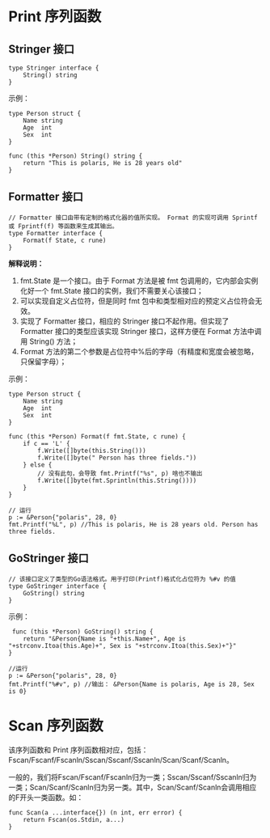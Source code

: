 # Print 序列函数

## Stringer 接口

```gotemplate
type Stringer interface {
    String() string
}
```

示例：
```gotemplate
type Person struct {
    Name string
    Age  int
    Sex  int
}

func (this *Person) String() string {
    return "This is polaris, He is 28 years old"
}
```

## Formatter 接口

```gotemplate
// Formatter 接口由带有定制的格式化器的值所实现。 Format 的实现可调用 Sprintf 或 Fprintf(f) 等函数来生成其输出。
type Formatter interface {
    Format(f State, c rune)
}
```

**解释说明：**

1. fmt.State 是一个接口。由于 Format 方法是被 fmt 包调用的，它内部会实例化好一个 fmt.State 接口的实例，我们不需要关心该接口；
2. 可以实现自定义占位符，但是同时 fmt 包中和类型相对应的预定义占位符会无效。
3. 实现了 Formatter 接口，相应的 Stringer 接口不起作用。但实现了 Formatter 接口的类型应该实现 Stringer 接口，这样方便在 Format 方法中调用 String() 方法；
4. Format 方法的第二个参数是占位符中%后的字母（有精度和宽度会被忽略，只保留字母）；


示例：
```gotemplate
type Person struct {
    Name string
    Age  int
    Sex  int
}

func (this *Person) Format(f fmt.State, c rune) {
    if c == 'L' {
        f.Write([]byte(this.String()))
        f.Write([]byte(" Person has three fields."))
    } else {
        // 没有此句，会导致 fmt.Printf("%s", p) 啥也不输出
        f.Write([]byte(fmt.Sprintln(this.String())))
    }
}

// 运行
p := &Person{"polaris", 28, 0}
fmt.Printf("%L", p) //This is polaris, He is 28 years old. Person has three fields.
```

## GoStringer 接口

```gotemplate
// 该接口定义了类型的Go语法格式。用于打印(Printf)格式化占位符为 %#v 的值
type GoStringer interface {
    GoString() string
}
```

示例：
```gotemplate
 func (this *Person) GoString() string {
    return "&Person{Name is "+this.Name+", Age is "+strconv.Itoa(this.Age)+", Sex is "+strconv.Itoa(this.Sex)+"}"
}

//运行
p := &Person{"polaris", 28, 0}
fmt.Printf("%#v", p) //输出： &Person{Name is polaris, Age is 28, Sex is 0}
```

# Scan 序列函数

该序列函数和 Print 序列函数相对应，包括：Fscan/Fscanf/Fscanln/Sscan/Sscanf/Sscanln/Scan/Scanf/Scanln。

一般的，我们将Fscan/Fscanf/Fscanln归为一类；Sscan/Sscanf/Sscanln归为一类；Scan/Scanf/Scanln归为另一类。其中，Scan/Scanf/Scanln会调用相应的F开头一类函数。如：
```gotemplate
func Scan(a ...interface{}) (n int, err error) {
    return Fscan(os.Stdin, a...)
}
```